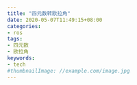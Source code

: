 ```yaml
---
title: "四元数转欧拉角"
date: 2020-05-07T11:49:15+08:00
categories:
- ros
tags:
- 四元数
- 欧拉角
keywords:
- tech
#thumbnailImage: //example.com/image.jpg
---
```


<!--more-->
